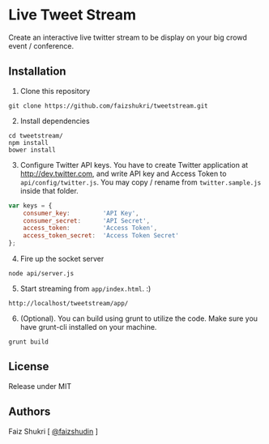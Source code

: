 Live Tweet Stream
=================

Create an interactive live twitter stream to be display on your big crowd event / conference.

Installation
------------

1. Clone this repository
```
git clone https://github.com/faizshukri/tweetstream.git
```

2. Install dependencies
```
cd tweetstream/
npm install
bower install
```

3. Configure Twitter API keys. You have to create Twitter application at http://dev.twitter.com, and write API key and Access Token to `api/config/twitter.js`. You may copy / rename from `twitter.sample.js` inside that folder.
```javascript
var keys = {
    consumer_key:         'API Key',
    consumer_secret:      'API Secret',
    access_token:         'Access Token',
    access_token_secret:  'Access Token Secret'
};
```

4. Fire up the socket server
```
node api/server.js
```

5. Start streaming from `app/index.html`. :)
```
http://localhost/tweetstream/app/
```

6. (Optional). You can build using grunt to utilize the code. Make sure you have grunt-cli installed on your machine.
```
grunt build
```

License
-------
Release under MIT

Authors
-------
Faiz Shukri [ [@faizshudin](http://twitter.com/faizshudin) ]
